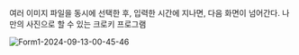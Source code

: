 여러 이미지 파일을 동시에 선택한 후,
입력한 시간에 지나면, 다음 화면이 넘어간다.
나만의 사진으로 할 수 있는 크로키 프로그램

![Form1-2024-09-13-00-45-46](https://github.com/user-attachments/assets/593a25ea-10e0-4e6e-a769-574e01065d93)


